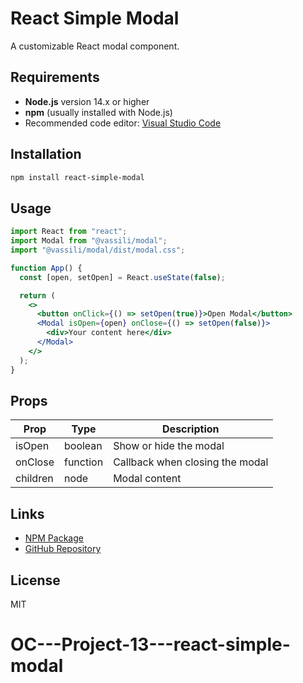# React Simple Modal

A customizable React modal component.

## Requirements

- **Node.js** version 14.x or higher
- **npm** (usually installed with Node.js)
- Recommended code editor: [Visual Studio Code](https://code.visualstudio.com/)

## Installation

```bash
npm install react-simple-modal
```

## Usage

```jsx
import React from "react";
import Modal from "@vassili/modal";
import "@vassili/modal/dist/modal.css";

function App() {
  const [open, setOpen] = React.useState(false);

  return (
    <>
      <button onClick={() => setOpen(true)}>Open Modal</button>
      <Modal isOpen={open} onClose={() => setOpen(false)}>
        <div>Your content here</div>
      </Modal>
    </>
  );
}
```

## Props

| Prop     | Type     | Description                     |
| -------- | -------- | ------------------------------- |
| isOpen   | boolean  | Show or hide the modal          |
| onClose  | function | Callback when closing the modal |
| children | node     | Modal content                   |

## Links

- [NPM Package](https://www.npmjs.com/package/react-simple-modal-by-vassili-langlois)
- [GitHub Repository](https://github.com/ton-username/react-simple-modal)

## License

MIT
# OC---Project-13---react-simple-modal

